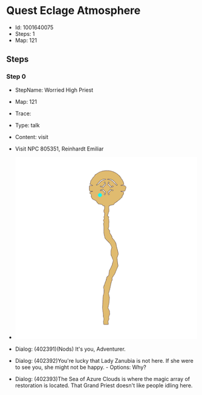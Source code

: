 # Quest Eclage Atmosphere

- Id: 1001640075
- Steps: 1
- Map: 121

## Steps

### Step 0
- StepName:  Worried High Priest
- Map:  121
- Trace:  
- Type:  talk
- Content:  visit
- Visit NPC 805351, Reinhardt Emiliar

- ![images/1001640075_0.png](images/1001640075_0.png)
- Dialog: (402391)(Nods) It's you, Adventurer.
- Dialog: (402392)You're lucky that Lady Zanubia is not here. If she were to see you, she might not be happy. - Options: Why?
- Dialog: (402393)The Sea of Azure Clouds is where the magic array of restoration is located. That Grand Priest doesn't like people idling here.


